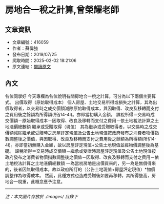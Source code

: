 # 房地合一稅之計算,曾榮耀老師

## 文章資訊
- 文章編號：416059
- 作者：蘇偉強
- 發布日期：2019/07/25
- 爬取時間：2025-02-02 18:21:06
- 原文連結：[閱讀原文](https://real-estate.get.com.tw/Columns/detail.aspx?no=416059)

## 內文
各位同學好
今天專欄為各位說明有關房地合一稅之計算，可分為以下兩個主要算式。
出價取得（原始取得成本）
個人房屋、土地交易所得或損失之計算，其為出價取得者，以交易時之成交價額減除原始取得成本，與因取得、改良及移轉而支付之費用後之餘額為所得額(所§14-4I)。亦即當初購入金額。
課稅所得＝交易時成交價額－原始取得成本－因取得、改良及移轉而支付之費用－依土地稅法計算之土地漲價總數額
繼承或受贈取得（現值）
其為繼承或受贈取得者，以交易時之成交價額減除繼承或受贈時之房屋評定現值及公告土地現值按政府發布之消費者物價指數調整後之價值，與因取得、改良及移轉而支付之費用後之餘額為所得額(所§14-4I)。亦即當初無購入金額，故以房屋評定現值+公告土地現值並經物價調整後為基礎。
課稅所得＝交易時成交價額－繼承或受贈時房屋評定現值及公告土地現值按政府發布之消費者物價指數調整後之價值－因取得、改良及移轉而支付之費用－依土地稅法計算之土地漲價總數額
一為當初房地是出價買來的，另一為是無償得來的，後者因無取得成本，故以政府所訂的（公告土地現值+房屋評定現值）*物價調整作為取得成本。
然而，此種方式也造成受贈後如要再移轉，其所得墊高，房地合一稅重，此概念應予注意。

---
*注：本文圖片存放於 ./images/ 目錄下*

